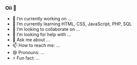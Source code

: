 ### Oii 👋



- 🔭 I’m currently working on ...
- 🌱 I’m currently learning HTML, CSS, JavaScript, PHP, SQL
- 👯 I’m looking to collaborate on ...
- 🤔 I’m looking for help with ...
- 💬 Ask me about ...
- 📫 How to reach me: ...
- 😄 Pronouns: ...
- ⚡ Fun fact: ...

